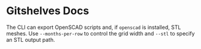 # Gitshelves Docs

The CLI can export OpenSCAD scripts and, if `openscad` is installed, STL meshes.
Use `--months-per-row` to control the grid width and `--stl` to specify an STL
output path.
